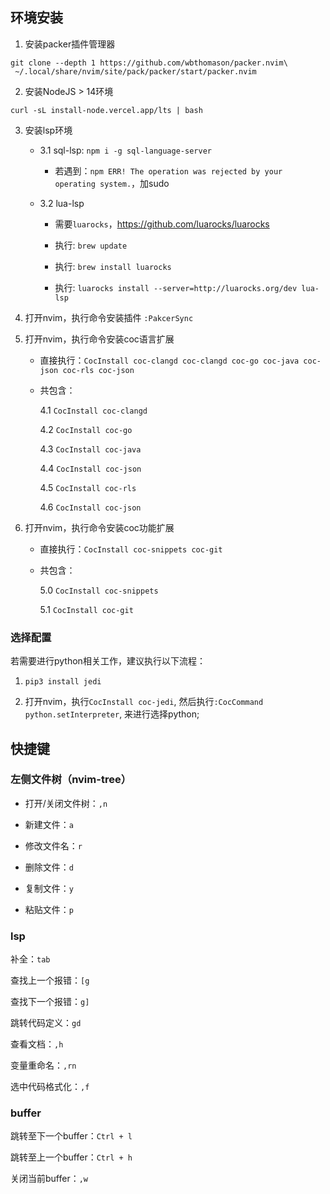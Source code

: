 ## 环境安装

1. 安装packer插件管理器

```shell
git clone --depth 1 https://github.com/wbthomason/packer.nvim\
 ~/.local/share/nvim/site/pack/packer/start/packer.nvim
 ```

2. 安装NodeJS > 14环境

```shell
curl -sL install-node.vercel.app/lts | bash
```

3. 安装lsp环境

    - 3.1 sql-lsp: `npm i -g sql-language-server`

        - 若遇到：`npm ERR! The operation was rejected by your operating system.`，加sudo

    - 3.2 lua-lsp

        - 需要`luarocks`，https://github.com/luarocks/luarocks

        - 执行: `brew update`

        - 执行: `brew install luarocks`

        - 执行: `luarocks install --server=http://luarocks.org/dev lua-lsp`

4. 打开nvim，执行命令安装插件 `:PakcerSync`

4. 打开nvim，执行命令安装coc语言扩展

    - 直接执行：`CocInstall coc-clangd coc-clangd coc-go coc-java coc-json coc-rls coc-json`

    - 共包含：

        4.1 `CocInstall coc-clangd`

        4.2 `CocInstall coc-go`

        4.3 `CocInstall coc-java`

        4.4 `CocInstall coc-json`

        4.5 `CocInstall coc-rls`
        
        4.6 `CocInstall coc-json`

5. 打开nvim，执行命令安装coc功能扩展
    -  直接执行：`CocInstall coc-snippets coc-git`
    
    - 共包含：
    
        5.0 `CocInstall coc-snippets`
    
        5.1 `CocInstall coc-git`


### 选择配置

若需要进行python相关工作，建议执行以下流程：

1. `pip3 install jedi`

2. 打开nvim，执行`CocInstall coc-jedi`, 然后执行`:CocCommand python.setInterpreter`, 来进行选择python;

## 快捷键

### 左侧文件树（nvim-tree）

- 打开/关闭文件树：`,n`

- 新建文件：`a`

- 修改文件名：`r`

- 删除文件：`d`

- 复制文件：`y`

- 粘贴文件：`p`

### lsp

补全：`tab`

查找上一个报错：`[g`

查找下一个报错：`g]`

跳转代码定义：`gd`

查看文档：`,h`

变量重命名：`,rn`

选中代码格式化：`,f`

### buffer

跳转至下一个buffer：`Ctrl + l`

跳转至上一个buffer：`Ctrl + h`

关闭当前buffer：`,w`

